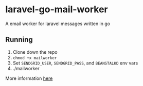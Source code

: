 laravel-go-mail-worker
======================

A email worker for laravel messages written in go

## Running

1) Clone down the repo
2) `chmod +x mailworker`
3) Set `SENDGRID_USER`, `SENDGRID_PASS`, and `BEANSTALKD` env vars
4) ./mailworker

More information [here](http://b.z19r.com/post/sending-email-with-laravel-sendgrid-beanstalkd-and-go)
